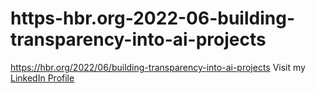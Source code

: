 # https-hbr.org-2022-06-building-transparency-into-ai-projects
https://hbr.org/2022/06/building-transparency-into-ai-projects
Visit my [LinkedIn Profile](https://linkedin.com/in/yourprofile)
